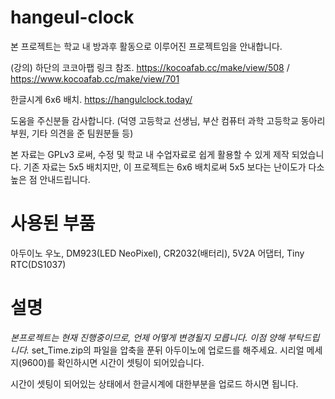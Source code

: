 # hangeul-clock

본 프로젝트는 학교 내 방과후 활동으로 이루어진 프로젝트임을 안내합니다.

(강의) 하단의 코코아팹 링크 참조.
https://kocoafab.cc/make/view/508 / https://www.kocoafab.cc/make/view/701

한글시계 6x6 배치.
https://hangulclock.today/

도움을 주신분들 감사합니다. (덕영 고등학교 선생님, 부산 컴퓨터 과학 고등학교 동아리 부원, 기타 의견을 준 팀원분들 등)

본 자료는 GPLv3 로써, 수정 및 학교 내 수업자료로 쉽게 활용할 수 있게 제작 되었습니다.
기존 자료는 5x5 배치지만, 이 프로젝트는 6x6 배치로써 5x5 보다는 난이도가 다소 높은 점 안내드립니다.

# 사용된 부품
아두이노 우노,
DM923(LED NeoPixel),
CR2032(배터리),
5V2A 어댑터,
Tiny RTC(DS1037)

# 설명
*본프로젝트는 현재 진행중이므로, 언제 어떻게 변경될지 모릅니다. 이점 양해 부탁드립니다.*
set_Time.zip의 파일을 압축을 푼뒤 아두이노에 업로드를 해주세요.
시리얼 메세지(9600)를 확인하시면 시간이 셋팅이 되어있습니다.

시간이 셋팅이 되어있는 상태에서 한글시계에 대한부분을 업로드 하시면 됩니다.
